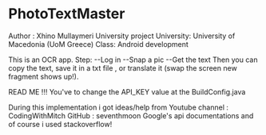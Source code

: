 # PhotoTextMaster
Author : Xhino Mullaymeri 
University project 
University: University of Macedonia (UoM Greece)
Class: Android development


This is an OCR app.
Step:
--Log in
--Snap a pic
--Get the text
Then you can copy the text, save it in a txt file , or translate it (swap the screen new fragment shows up!).




READ ME !!!
You've to change the API_KEY value at the BuildConfig.java


During this implementation i got ideas/help from
Youtube channel : CodingWithMitch
GitHub : seventhmoon
Google's api documentations
and of course i used stackoverflow!
